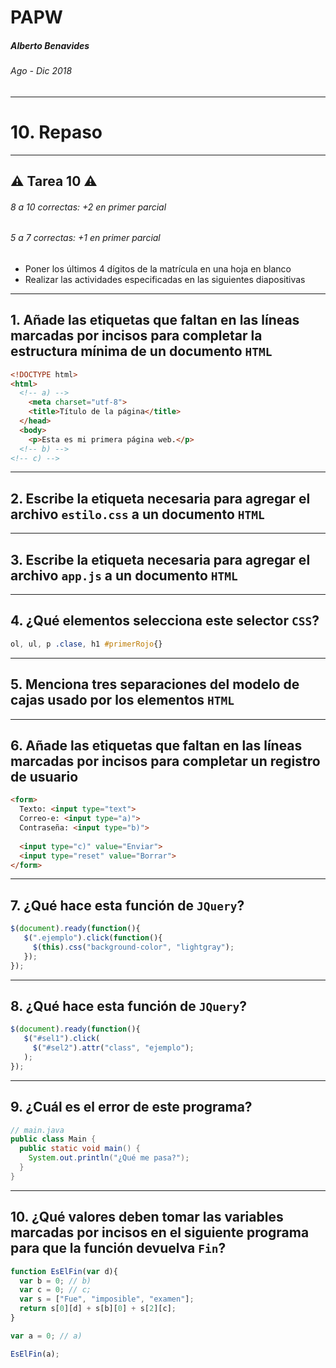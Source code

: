 <!-- $theme: default -->

PAPW
===

##### Alberto Benavides
###### Ago - Dic 2018

<!-- footer: Universidad Autónoma de Nuevo León | Facultad de Ciencias Físico Matemáticas | Multimedia y Animación Digital -->

---

# 10. Repaso

---

## :warning: Tarea 10 :warning:
###### 8 a 10 correctas: +2 en primer parcial
###### 5 a 7 correctas: +1 en primer parcial

* Poner los últimos 4 dígitos de la matrícula en una hoja en blanco
* Realizar las actividades especificadas en las siguientes diapositivas

---

## 1. Añade las etiquetas que faltan en las líneas marcadas por incisos para completar la estructura mínima de un documento `HTML`

```html
<!DOCTYPE html>
<html>
  <!-- a) -->
	<meta charset="utf-8">
	<title>Título de la página</title>
  </head> 
  <body>
	<p>Esta es mi primera página web.</p>
  <!-- b) -->
<!-- c) -->
```

---

## 2. Escribe la etiqueta necesaria para agregar el archivo `estilo.css` a un documento `HTML`

---

## 3. Escribe la etiqueta necesaria para agregar el archivo `app.js` a un documento `HTML`

---

## 4. ¿Qué elementos selecciona este selector `CSS`?

```css
ol, ul, p .clase, h1 #primerRojo{}
```

---

## 5. Menciona tres separaciones del modelo de cajas usado por los elementos `HTML`

---

## 6. Añade las etiquetas que faltan en las líneas marcadas por incisos para completar un registro de usuario

```html
<form>
  Texto: <input type="text">
  Correo-e: <input type="a)">
  Contraseña: <input type="b)">
  
  <input type="c)" value="Enviar">
  <input type="reset" value="Borrar">
</form>
```

---

## 7. ¿Qué hace esta función de `JQuery`?

```javascript
$(document).ready(function(){
   $(".ejemplo").click(function(){
     $(this).css("background-color", "lightgray");
   });
});
```

---

## 8. ¿Qué hace esta función de `JQuery`?

```javascript
$(document).ready(function(){
   $("#sel1").click(
     $("#sel2").attr("class", "ejemplo");
   );
});
```

---

## 9. ¿Cuál es el error de este programa?

```java
// main.java
public class Main {
  public static void main() {
    System.out.println("¿Qué me pasa?");
  }
}
```
---

## 10. ¿Qué valores deben tomar las variables marcadas por incisos en el siguiente programa para que la función devuelva `Fin`?

```javascript
function EsElFin(var d){
  var b = 0; // b)
  var c = 0; // c;
  var s = ["Fue", "imposible", "examen"];
  return s[0][d] + s[b][0] + s[2][c];
}

var a = 0; // a)

EsElFin(a);
```